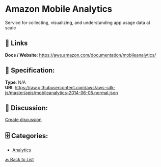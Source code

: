 # Amazon Mobile Analytics


Service for collecting, visualizing, and understanding app usage data at scale

##  🔗 Links
**Docs / Website**: https://aws.amazon.com/documentation/mobileanalytics/

## 🧬 Specification:
**Type**: N/A  
**URI**: https://raw.githubusercontent.com/aws/aws-sdk-js/master/apis/mobileanalytics-2014-06-05.normal.json

## 💬 Discussion:
[Create discussion](https://github.com/apis-list/apis-list/discussions/new)

## 🗄️ Categories:
- [Analytics](https://github.com/apis-list/apis-list#analytics)




[🔙 Back to List](https://github.com/apis-list/apis-list)
